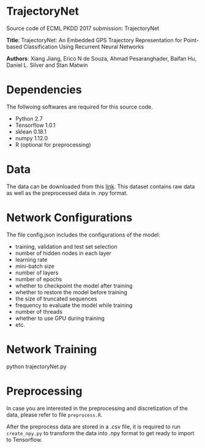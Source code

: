 # TrajectoryNet
Source code of ECML PKDD 2017 submission: TrajectoryNet

**Title**: TrajectoryNet: An Embedded GPS Trajectory Representation for Point-based Classification Using Recurrent Neural Networks

**Authors**: Xiang Jiang, Erico N de Souza, Ahmad Pesaranghader, Baifan Hu, Daniel L. Silver and Stan Matwin


# Dependencies
The follwoing softwares are required for this source code.
- Python 2.7
- Tensorflow 1.0.1
- sklean 0.18.1
- numpy 1.12.0
- R (optional for preprocessing)

# Data
The data can be downloaded from this [link](https://drive.google.com/open?id=0B_8r6OqflofXXzZheTVEc2h6Nms).
This dataset contains raw data as well as the preprocessed data in .npy format.

# Network Configurations
The file config.json includes the configurations of the model:
- training, validation and test set selection
- number of hidden nodes in each layer
- learning rate
- mini-batch size
- number of layers
- number of epochs
- whether to checkpoint the model after training
- whether to restore the model before training
- the size of truncated sequences
- frequency to evaluate the model while training
- number of threads
- whether to use GPU during training
- etc.

# Network Training
python trajectoryNet.py

# Preprocessing
In case you are interested in the preprocessing and discretization of the data, please refer to file `preprocess.R`.

After the preprocess data are stored in a .csv file, it is required to run `create_npy.py` to transform the data into .npy format to get ready to import to Tensorflow.
